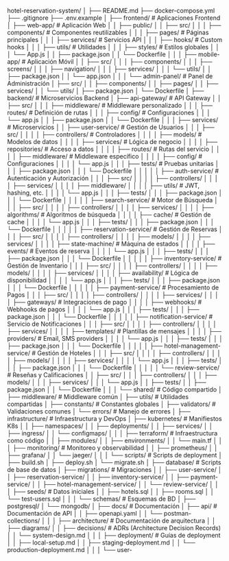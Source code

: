 hotel-reservation-system/
│
├── README.md
├── docker-compose.yml
├── .gitignore
├── .env.example
│
├── frontend/                           # Aplicaciones Frontend
│   ├── web-app/                       # Aplicación Web
│   │   ├── public/
│   │   ├── src/
│   │   │   ├── components/            # Componentes reutilizables
│   │   │   ├── pages/                 # Páginas principales
│   │   │   ├── services/              # Servicios API
│   │   │   ├── hooks/                 # Custom hooks
│   │   │   ├── utils/                 # Utilidades
│   │   │   ├── styles/                # Estilos globales
│   │   │   └── App.js
│   │   ├── package.json
│   │   └── Dockerfile
│   │
│   ├── mobile-app/                    # Aplicación Móvil
│   │   ├── src/
│   │   │   ├── components/
│   │   │   ├── screens/
│   │   │   ├── navigation/
│   │   │   ├── services/
│   │   │   └── utils/
│   │   ├── package.json
│   │   └── app.json
│   │
│   └── admin-panel/                   # Panel de Administración
│       ├── src/
│       │   ├── components/
│       │   ├── pages/
│       │   ├── services/
│       │   └── utils/
│       ├── package.json
│       └── Dockerfile
│
├── backend/                           # Microservicios Backend
│   ├── api-gateway/                   # API Gateway
│   │   ├── src/
│   │   │   ├── middleware/            # Middleware personalizado
│   │   │   ├── routes/                # Definición de rutas
│   │   │   ├── config/                # Configuraciones
│   │   │   └── app.js
│   │   ├── package.json
│   │   └── Dockerfile
│   │
│   ├── services/                      # Microservicios
│   │   ├── user-service/              # Gestión de Usuarios
│   │   │   ├── src/
│   │   │   │   ├── controllers/       # Controladores
│   │   │   │   ├── models/            # Modelos de datos
│   │   │   │   ├── services/          # Lógica de negocio
│   │   │   │   ├── repositories/      # Acceso a datos
│   │   │   │   ├── routes/            # Rutas del servicio
│   │   │   │   ├── middleware/        # Middleware específico
│   │   │   │   ├── config/            # Configuraciones
│   │   │   │   └── app.js
│   │   │   ├── tests/                 # Pruebas unitarias
│   │   │   ├── package.json
│   │   │   └── Dockerfile
│   │   │
│   │   ├── auth-service/              # Autenticación y Autorización
│   │   │   ├── src/
│   │   │   │   ├── controllers/
│   │   │   │   ├── services/
│   │   │   │   ├── middleware/
│   │   │   │   ├── utils/             # JWT, hashing, etc.
│   │   │   │   └── app.js
│   │   │   ├── tests/
│   │   │   ├── package.json
│   │   │   └── Dockerfile
│   │   │
│   │   ├── search-service/            # Motor de Búsqueda
│   │   │   ├── src/
│   │   │   │   ├── controllers/
│   │   │   │   ├── services/
│   │   │   │   ├── algorithms/        # Algoritmos de búsqueda
│   │   │   │   ├── cache/             # Gestión de cache
│   │   │   │   └── app.js
│   │   │   ├── tests/
│   │   │   ├── package.json
│   │   │   └── Dockerfile
│   │   │
│   │   ├── reservation-service/       # Gestión de Reservas
│   │   │   ├── src/
│   │   │   │   ├── controllers/
│   │   │   │   ├── models/
│   │   │   │   ├── services/
│   │   │   │   ├── state-machine/     # Máquina de estados
│   │   │   │   ├── events/            # Eventos de reserva
│   │   │   │   └── app.js
│   │   │   ├── tests/
│   │   │   ├── package.json
│   │   │   └── Dockerfile
│   │   │
│   │   ├── inventory-service/         # Gestión de Inventario
│   │   │   ├── src/
│   │   │   │   ├── controllers/
│   │   │   │   ├── models/
│   │   │   │   ├── services/
│   │   │   │   ├── availability/      # Lógica de disponibilidad
│   │   │   │   └── app.js
│   │   │   ├── tests/
│   │   │   ├── package.json
│   │   │   └── Dockerfile
│   │   │
│   │   ├── payment-service/           # Procesamiento de Pagos
│   │   │   ├── src/
│   │   │   │   ├── controllers/
│   │   │   │   ├── services/
│   │   │   │   ├── gateways/          # Integraciones de pago
│   │   │   │   ├── webhooks/          # Webhooks de pagos
│   │   │   │   └── app.js
│   │   │   ├── tests/
│   │   │   ├── package.json
│   │   │   └── Dockerfile
│   │   │
│   │   ├── notification-service/      # Servicio de Notificaciones
│   │   │   ├── src/
│   │   │   │   ├── controllers/
│   │   │   │   ├── services/
│   │   │   │   ├── templates/         # Plantillas de mensajes
│   │   │   │   ├── providers/         # Email, SMS providers
│   │   │   │   └── app.js
│   │   │   ├── tests/
│   │   │   ├── package.json
│   │   │   └── Dockerfile
│   │   │
│   │   ├── hotel-management-service/  # Gestión de Hoteles
│   │   │   ├── src/
│   │   │   │   ├── controllers/
│   │   │   │   ├── models/
│   │   │   │   ├── services/
│   │   │   │   └── app.js
│   │   │   ├── tests/
│   │   │   ├── package.json
│   │   │   └── Dockerfile
│   │   │
│   │   └── review-service/            # Reseñas y Calificaciones
│   │       ├── src/
│   │       │   ├── controllers/
│   │       │   ├── models/
│   │       │   ├── services/
│   │       │   └── app.js
│   │       ├── tests/
│   │       ├── package.json
│   │       └── Dockerfile
│   │
│   └── shared/                        # Código compartido
│       ├── middleware/                # Middleware común
│       ├── utils/                     # Utilidades compartidas
│       ├── constants/                 # Constantes globales
│       ├── validators/                # Validaciones comunes
│       └── errors/                    # Manejo de errores
│
├── infrastructure/                    # Infraestructura y DevOps
│   ├── kubernetes/                    # Manifiestos K8s
│   │   ├── namespaces/
│   │   ├── deployments/
│   │   ├── services/
│   │   ├── ingress/
│   │   └── configmaps/
│   │
│   ├── terraform/                     # Infraestructura como código
│   │   ├── modules/
│   │   ├── environments/
│   │   └── main.tf
│   │
│   ├── monitoring/                    # Monitoreo y observabilidad
│   │   ├── prometheus/
│   │   ├── grafana/
│   │   └── jaeger/
│   │
│   └── scripts/                       # Scripts de deployment
│       ├── build.sh
│       ├── deploy.sh
│       └── migrate.sh
│
├── database/                          # Scripts de base de datos
│   ├── migrations/                    # Migraciones
│   │   ├── user-service/
│   │   ├── reservation-service/
│   │   ├── inventory-service/
│   │   ├── payment-service/
│   │   ├── hotel-management-service/
│   │   └── review-service/
│   │
│   ├── seeds/                         # Datos iniciales
│   │   ├── hotels.sql
│   │   ├── rooms.sql
│   │   └── test-users.sql
│   │
│   └── schemas/                       # Esquemas de BD
│       ├── postgresql/
│       └── mongodb/
│
├── docs/                              # Documentación
│   ├── api/                           # Documentación de API
│   │   ├── openapi.yaml
│   │   └── postman-collections/
│   │
│   ├── architecture/                  # Documentación de arquitectura
│   │   ├── diagrams/
│   │   ├── decisions/                 # ADRs (Architecture Decision Records)
│   │   └── system-design.md
│   │
│   ├── deployment/                    # Guías de deployment
│   │   ├── local-setup.md
│   │   ├── staging-deployment.md
│   │   └── production-deployment.md
│   │
│   └── user-
